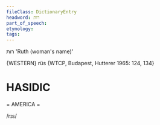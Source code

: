 ```yaml
---
fileClass: DictionaryEntry
headword: רות
part_of_speech: 
etymology: 
tags: 
---
```

רות
'Ruth (woman's name)'

{WESTERN}
rüs {WTCP, Budapest, Hutterer 1965: 124, 134}

HASIDIC
=======
= AMERICA = 

/rɪs/